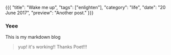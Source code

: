
{{{
  "title": "Wake me up",
  "tags": ["enlighten"],
  "category": "life",
  "date": "20 June 2017",
  "preview": "Another post."
}}}


### Yeee

This is my markdown blog

> yup!
> it's working!!
> Thanks Poet!!!
